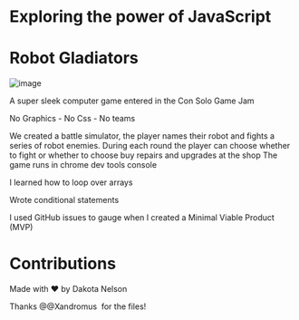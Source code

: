 # Exploring the power of JavaScript
# Robot Gladiators
![image](https://user-images.githubusercontent.com/77229281/107131459-0b609d00-689c-11eb-9d8b-ac93342cc372.png)

A super sleek computer game entered in the Con Solo Game Jam

No Graphics - No Css - No teams

We created a battle simulator, the player names their robot and fights a series of robot enemies. During each round the player can choose whether to fight or whether to choose buy repairs and upgrades at the shop 
The game runs in chrome dev tools console

I learned how to loop over arrays

Wrote conditional statements

I used GitHub issues to gauge when I created a Minimal Viable Product (MVP)

# Contributions

Made with ❤️ by Dakota Nelson

Thanks @@Xandromus  for the files! 